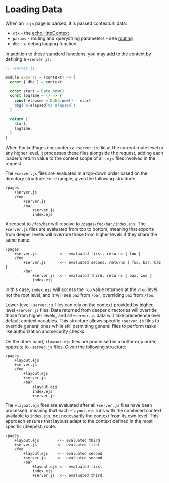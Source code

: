 # Loading Data

When an `.ejs` page is parsed, it is passed contextual data:

- `ctx` - the [echo.HttpContext](https://pocketbase.io/jsvm/interfaces/echo.Context.html)
- `params` - routing and querystring parameters - see [routing](/docs/routing)
- `dbg` - a debug logging function

In addition to these standard functions, you may add to the context by defining a `+server.js`:

```js
// +server.js

module.exports = (context) => {
  const { dbg } = context

  const start = Date.now()
  const logTime = () => {
    const elapsed = Date.now() - start
    dbg(`${elapsed}ms elapsed`)
  }

  return {
    start,
    logTime,
  }
}
```

When PocketPages encounters a `+server.js` file at the current route level or any higher level, it processes these files alongside the request, adding each loader's return value to the context scope of all `.ejs` files involved in the request.

The `+server.js` files are evaluated in a top-down order based on the directory structure. For example, given the following structure:

```
/pages
    +server.js
    /foo
        +server.js
        /bar
            +server.js
            index.ejs
```

A request to `/foo/bar` will resolve to `/pages/foo/bar/index.ejs`. The `+server.js` files are evaluated from top to bottom, meaning that exports from deeper levels will override those from higher levels if they share the same name:

```
/pages
    +server.js          <-- evaluated first, returns { foo }
    /foo
        +server.js      <-- evaluated second, returns { foo, bar, baz }
        /bar
            +server.js  <-- evaluated third, returns { baz, zod }
            index.ejs
```

In this case, `index.ejs` will access the `foo` value returned at the `/foo` level, not the root level, and it will see `baz` from `/bar`, overriding `baz` from `/foo`.

Lower-level `+server.js` files can rely on the context provided by higher-level `+server.js` files. Data returned from deeper directories will override those from higher levels, and all `+server.js` data will take precedence over default context variables. This structure allows specific `+server.js` files to override general ones while still permitting general files to perform tasks like authorization and security checks.

On the other hand, `+layout.ejs` files are processed in a bottom-up order, opposite to `+server.js` files. Given the following structure:

```
/pages
    +layout.ejs
    +server.js
    /foo
        +layout.ejs
        +server.js
        /bar
            +layout.ejs
            index.ejs
            +server.js
```

The `+layout.ejs` files are evaluated after all `+server.js` files have been processed, meaning that each `+layout.ejs` runs with the combined context available to `index.ejs`, not necessarily the context from its own level. This approach ensures that layouts adapt to the context defined in the most specific (deepest) route.

```
/pages
    +layout.ejs        <-- evaluated third
    +server.js         <-- evaluated first
    /foo
        +layout.ejs    <-- evaluated second
        +server.js     <-- evaluated second
        /bar
            +layout.ejs <-- evaluated first
            index.ejs
            +server.js  <-- evaluated third
```
